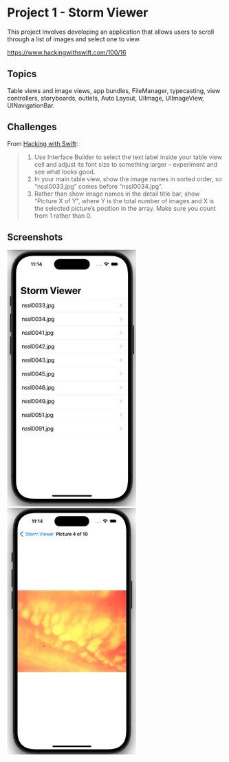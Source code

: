 # Project 1 - Storm Viewer

This project involves developing an application that allows users to scroll through a list of images and select one to view.

https://www.hackingwithswift.com/100/16

## Topics

Table views and image views, app bundles, FileManager, typecasting, view controllers, storyboards, outlets, Auto Layout, UIImage, UIImageView, UINavigationBar.

## Challenges
From [Hacking with Swift](https://www.hackingwithswift.com/read/1/7/wrap-up):
>1. Use Interface Builder to select the text label inside your table view cell and adjust its font size to something larger – experiment and see what looks good.
>2. In your main table view, show the image names in sorted order, so “nssl0033.jpg” comes before “nssl0034.jpg”.
>3. Rather than show image names in the detail title bar, show “Picture X of Y”, where Y is the total number of images and X is the selected picture’s position in the array. Make sure you count from 1 rather than 0.

## Screenshots

<p float="left">
  <img src="Screenshots/List.png" width="300" />
  <img src="Screenshots/DetailView.png" width="300" /> 
</p>
